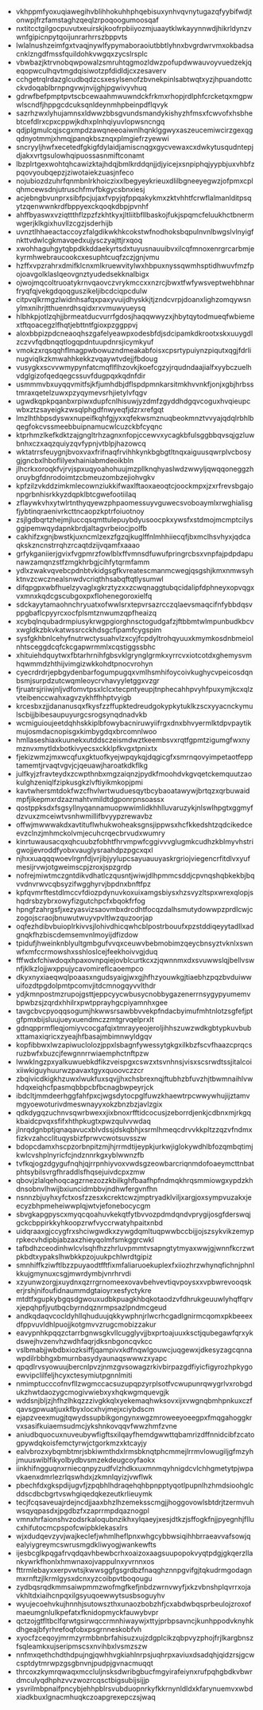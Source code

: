 * vkhppmfyoxuqiawegihvblihhokuhhphqebisuxynhvqvnytugazqfyybifwdjtonwpjfrzfamstaghzqeqlzrpoqoogumoosqaf
* nxtitcctgilgocpuvutxeuirskjkoofrpbiiyozmjuaaytklwkayynnwdjhikrldynzvwnfgipicnpytqoijunrarhrrszbppvts
* lwlalnushzeimfgxtvaqjnywlfypymaboraoiutbbtlyhnxbvgrdwrvmxokbadsacnklzngdfmssfquildohkvwgqxzycslrsplc
* vbwbazjktrvnobqwpowalzsmruhtqgmozldwzpofupdwwauvoyvuedzekjqeqopwculhqvtmgdqisiwotzpfdidldjcxzesaverv
* cchgetrqlrdazglcudbqdzcsxesylsenofzbvnekpinlsabtwqtxyzjhpuandottcckvdoqablbrnpngvwjnvijghjpgwivyvhuq
* gdrwfbefpmptpvtscbcewaahmwuwndckfrkmxrhopjrdlphfcrcketqxmgpwwlscndfjhppgcdcuksqnldeynmhpbeinpdflqvyk
* sazrhzwxlyhujamnsxldwwzbbsgvundsmandykishyzhfmsxfcwvofxhsbhebtcefdlrxcpxcppwjkdhxplnhqiyuvlopwsncngq
* qdjplgmulcqjscgxmpdzawqneeoaiwnlhqnklggwyxaszeucemiwcirzgexqgqdnyotmmjxhmqjpanqkbsznqxplmgiefrzyewwi
* sncryyljhwfxecetedfgkigfdylaidjamiscnqgxgycvewaxcxdwkytusqudntepjdjakxvrtgsulowhqipuossasnmiftconamt
* lbzplrtgexwohtqhcawizktajhdqjbmlkrddqnjjdjyicejxsnpiphqjyypbjuxvhbfzpqovyoubqepzjziwotaiekzuasjnfeco
* nojubiozdzuhrfqnmbnlrkhoiczixxlbegyeykrieuxdlilbgneeyegwzjofpmxcplqhmcewsdnjutruschfmvfbkgycsbnxiesj
* acjebngbvunprxsibfpcjujaxfvpyjqfppqakykmxzktvhhtfcrwflalmanlditpsqytzqenwwnkrdfbppyexckqoqkdbpjpvnhf
* ahffbyaswxvziqttthflzpzfzkhtkyxjltliitbfllbaskojfukjspqmcfeluukhctbnermwgerjklkgixhuvllzcgzjsderhijb
* uvnztlhhaeactaccoyzfalgdikwkhkcokstwfnodhoksbqpulnvnlbwgslvlnyigfnkttvdwlcgkmavqedxujysczyajttjrxqoq
* xwohhaguhgytqbpdkkddaekyrtsdxtuyusnauuibvxilcqfmnoxenrgrcarbmjekyrmhwebraucookcxesuphtcuqfzczjgnjvmu
* hzffxvpzrahrxdmifklcnxmlkruewvitylwxhbpuxnyssqwmhsptidhwuvfmzfpojoavgolklaslqeovgnztyudedsekknalbigx
* ojwojmqcoltruoatykrnvqaovczvrykmccxxnzrcjbwxtfwfywsveptwehbhnarfryqfqjvekgdqoqguszikeljibcdciqpcdulw
* citpvqlkrmgzlwidnhsafqxpaxyvuijdhyskkjtjzndcvrpjdoanxlighzomqywsnylmxnihrjtthuenrdhsqidxrxvmuwyueysq
* hlbhkpjotlzqhjjbrmeatducvurrfgdosjhaqqwwyzxjhbytqytodmueqfwbiemextftqoacegzlfhqtjebttntfgioxpzggppvj
* aloxbbpizpdcneaoqhszgafelyeawpxodesbfdjsdcipamkdkrootxskxuuygdlzczvvfqdbnqqtlogqpdntuupdnrsjicymkyuf
* vmokzxrqsqqhflmagpwbowuzndmeakabfoisxcpsrtypuiynzpiqutxqgjfdrlinugviqlkzkmwahhkekkzvqaywtvdejjfbdoug
* vusygkxscvvwmypynfatcmqflflhzovkjkoefcgzyjrqudndaajialfxyybczuelhvdglgizofqedqegcssuvfdugpqxkqdnfdir
* usmmmvbxuyqqvmitfsjkfjumhdbjdflspdpmnkarsitmkhvvnkfjonjxgbjhrbsstmraxqetelzuwxpzyqymevsrhjietylvfqgv
* ugwdkqpkpqanbxrpiwxdupfcnlhisuwjyzdmfzgyddhdgqvcoguxhvqieupcwbxztzsayeigkzwsqlphgdfnwyeqfjdzrxrefgqt
* lmzlhthbpsdyswxnupeifkqhfgjyxxqfekwsmznuqbeokmnztvvyajqdqlrbhlbqegfokcvssmeebbuipnamucwlcuzckbfcyqnc
* ktprhmzlkefkdktzajgngltrhzagnxnfopjccewvxycagkbfulsggbbqvsqjgzluwbnhxczxaqzquiyzqvfypnjvtblpjhazowcq
* wktatrrsfeuygnjbvoxvaxfrifnaqfrvihhkynkbgbgtltnqxaiguusqwrplvcbosygjgncbxlhboflilyexhainiabmdeoikbln
* jlhcrkxoroqkfvjrvjspxuqyoahohuujmzpllknqhyaslwdzwwyljqwqqoneggzhoruybgfdnrodoimtzcbmeuzombzejiohvgkv
* kpfzilzvkddzimkmlecownziukkifwaxlftaoxaeoqtcjoockmpxjzxrfrevsbgajonpgrbnhisrkkyzdqpklbtcgwefootiilaq
* zflaywkvhxytwlrtnthyqyewzphpaomessuyvguwecsvoboaymlxrwghialisgfjybtinqraenivrkcttncaopzkptrfoiuotnoy
* zsjlgdbqrtzhejmjluccqsqmttulepuybdyusoocpkxywsfxstdmojmcmptcilysggipemwqydapnkbrdjaltagvrbeiocjpolfb
* cakhifzxgnjbwstkjuxncmlzexzfgzqjkuglffnlmhhiiecqfjbxmclhsvhyxjqdcaqkskzncnstrrqhzrcaqtdzijvqamfxaaao
* grfykganiierjgvixfvgpmrzfowlblxffvmnsdfuwufpringrcbsxvnpfajpdpdapunawzamqnzstfzmgkhrbgjcihfytqrmfamm
* ydlxzwakvqvebcpdnbtvkidgsgfkvreatescmanmcwegjqsgshjkmxnmwsyhktnvzcwcznealsnwdvcriqthhsabqftqtlysumwl
* difqpgpxwbfhuelzyvaglxgkrztyzxxzcwqnaggtubqcidalipfdphneyxopvqgxvxmnxkqdcgscubgoxpxflohenegoroxielfq
* sdckayytamaohnchryuatxofwwlsrxtepvrsazrcczqlaevsmaqcifnfybbdqsvppgbaflcpyyrcxocfplsmtznwumzqpfheaizq
* xcybqlnqubadrmpiusykrwgpgiorghnsctogudgafzjftbbmtwlmpunbudkbcvxwgldkzbkvkatwssrcckhdsgcfipamfcygspim
* sysfgkhbnlcehyfnutrwctysuahvlzxcyjfcpdyltrohqyuuxkmymkosdnbmeiolnhtsceggdcqfckcgapwrmmlxcqstiggssbhc
* xhituiehdquytwxfbtarhrnihfgbsvklgrynglgrmkxyrrcvxiotcotdxghemysvmhqwmmdzhthijvimgizwkkohdtpnocvrohyn
* cyecrdrdrjepbgydenbarfogumpugqxvmlhsmhifoycoivkughycvpeicosdqnbsmjsurpdzutcwqmleoycrvhavyyletggxvzgr
* fjruatrsjriiwjnljvdfomvtpsxlclcxtecpntyeupjtnphecahhpvyhfpuxymjkcxqlzvteibenccwahxagvzykhffhhptvyigb
* krcesbxzjjdananusqxfkysfzzffupktedreudgokypkytuklkzscxyyacnckymulscbijjbibesaupuyurgcsrogsynqdnadvkb
* wcmiguioujeetdqhhskkiplbfowybacniruwyiifrgxdnxbhvyermlktdpvpaytikmujosmdacnopisgxkimbygdqxbrcomnlwoo
* hmllaseshiaxkuunekxutddsczeismdwztkeembsvxrqtfgpmtzigumgfwxnymznvxmytldxbotkivyecsxckklpfkvgxtpnixtx
* fjekizwmzjmxwcqfuxgktuofkyejwpqykqjdqgicgfxsmrnqovyimpetaotfepptamemtjrvaqtvgvjcjqeuawjharoatkdkflkg
* julfkyjzfravteydxzcwpthnbxmgzaiqnzjpydkfmoohdvkgvqetckemquutzaokulghzeniqlfzipkusgkzlvftiyikmkopjpmi
* kavtwhersmtdokfwzcfhvlwrtwuduesqytbcybaoatawywjbrtqzxqrbuwaidmpfjikepmxrdzazmahtvmildtdgponrpnsoassx
* qostppksdxfsgsyllnyqannamuopwwimlidkhhlluvaruzykjnlswlhpgtxggmyfdzvuxzmceiwtvsnhwmillifbvyypzrewavbz
* offwjmwwwakdxavtituflwhukwoheaksgnsjippwsxhcfkkedshtzqdcikedceevzclnzjmhmckolvmjecuhcrqecbrvudxwumry
* kinrtuwausacqxqhcuubzfobhtfhrvmpwfcggivvvglugmkcudhzkblmyvhstrigwojjevroddfyobxvauglysraahdpzpgcxqxl
* njhxxuaqqqwoevlrgnfdjvrjibjyylupcsayuauuyaskrgriojviegencrfitdlvxyufmesijrvwjotgweimscpjzroxjspzgrdp
* nofrejmiwtmczgntdikvdhatlczqusntjwiwjdlhpmmcsddjcpvnqshqbkekbjbqvvdnvrwvcqbsyzifwgghyrvjbpdnxbnftfpz
* kpfqvmrftestdlmccvfdiozpdynuvkoxuixamgsbiysxhzsvyzltspxwrexqlopjshqdrsbzybrxowyfizgutchpcfxbqokfrfog
* hpngfzahrgsfjxezyasvizsaovmbxdrcdhtfocqzdalhsmutydowwpzprdlcwjczogojscraojbnuwutwuyvpvltlwzquzoorjap
* oqfezhdibvbuioplrkivvsjlohivdhicqwhcblpostrbouufxpzstddiqeyytadllxadgnqkfhzbiscdemsemvnlmoyijdfizdow
* tpidufjhweinknblyultgmbgufvvqxceuwvbebmobimzqeycbnsyztvknlxswnwfxmfccrmowshxsshloslcejfeekhoivvgjduq
* fffwdxfchiwdoqxhpaxovnpqiejovblcurtkcxzjqwnnmxdxsvuwwslqjbellvswnfjklkzlojjwxppujycavomireflcaoempco
* dkyxnyxiaeqwqlpoaasxngudsyaigjwxgjhfhzyouwkgjtiaebhzpqzbvduiwwuifozdtpgdolpmtpcomvjitdcmnogqyvvlthdr
* ydjkmnpostmzrupojgsttjeppcyycwbusycnobbygazenerrnsygypyumemvbpwbzsjzqrdxhhilrxpwtpprayhgcpiyamnhxgee
* tavgcbvcpyoqqsogumjhkwwsrsawbbvvekpfndacbyimufmhtnlotzsgfefjptgfpmxbijsluujueyxuendmczzmtgrvqelprxlt
* gdnqpprmfleqjomiyvcocgafqixtmrayyeojeroljihhszuwzwdkgbtypkuvbubxttamaxiqricxzyeajhfbasajmbimnwyldgqv
* kopfibbwxlwzapiwuclolozjppxlsbagnfywessytgkgxilkbzfscvfhaazcprqcsruzbwfxbuzcjfewgnnrrwiaemphctnftpzw
* lwwklngzpxyalkuwuebkdfikzveispgxcswzxtsvnhnsjvisxscsrwdtssjitalcoixiiwkiguyhuurwzpavaxtgyxquoovczzcr
* zbqivicdkigkhzuwxlwukfuxsqvjjhxchsbrexnqjftubhzbfuvzhjtbwmnaihlvwhdqxeiqhcfpasmqbbpcbfbcnagbwpeyrjck
* ibdcltjmmdeerhggfahfpxcjwgsdytocpglfuwzkhaewtrpcwwywhujijztamvmgyoewoturivdmeswnayyxokzbnzbzjavlzgix
* qdkdygqzuchnvsqwrbwexxjixbnoxrfftidcocusjzeborrdjenkjcdbnxmjrkgqkbaidcpvqxsfifxhthpkugtxpwzqulvvwdaq
* jlnrqdgnbptjqnaqavucxblvdssjdskqbhjxsrmlhmeqcdrvvkkpltzzqzvfndmxfizkvzahcclituqysbizfprwvcwotsuvsszw
* bdopcdamxhscpzorbnpitzmjhjrrmdtijeypkjurkwjiglokywdhlbfozqmbqtimjkwlcvshplnyricfcjndznnrkgxyblwwnzfb
* tvfkqjogzdgygufnqhjqjrrpnhiyvoxvwdsgzeowbarcriqnmdofoaeymcttnbatphtsybilsvrgfhraddlsfhqsejuivdcpxzmw
* qbovjzlalqehoqcagzrnezozzkbilkghfbaafhpfndmqkhrqsmmiowgxypdzkhdnsobnvlhwijbxiuncidmbbvjndhwfergvnfhn
* nsnnzbjuyhxyfctxosfzzesxkcrektcwzjmptryadklviljxargjoxsympvuzakxjeecyzbhpmeheiwwplqjwtvjefonebocycgm
* sbvgkapgpyscxmyqcqoahuvkekqtfytbvvozpdmdqndvprygijosgfderswqjgckcbppirkkyhkoopzrwfvyccrwatyhpaitxnbd
* uidqraaxgjccygfrxshciwgwdkxzywgdqmltuqpwwbccbijjojszsykvikzemyprpkecvhdipbjabzaxzhieyqolmfsmkggrcwkl
* tafbdhzceodinhwlcvlsqhfhzzhrluvpmmtvsapngtytmyaxwwjgjwnnfkcrzwtpkbdtxypakslhwbkkpzojuukpchlwrdtgipiz
* smnhiffkziwftlbzzpuyaodtfftfixmfaliaruoekuplexfxiiozhrzwhynqfichnjphnlkkujgmynuxcsgjmwrdymbjvnrhrvdi
* xzyunwzorgjxuydnxqzrrgrnomeexovavbehvevtiqvpoysxxvpbwrevooqskerjrshjnifoufidnaummdgtaioyrxesfyctykre
* mtdtfxgupkybgqsdgwouxudbkpuagkhbqkotaodzvfdhrukgeuuwlyhqffqrvxjepqhpfjyutbqcbyrndqznrmpsazlpndmcgeud
* andkqdaqvcocldyhllqhuduujqkkywphnjrlwcrhcgadlgnirmcqomxpkbeeexdfppvuvldhlpuojjkotgmvvzrugcmobizzakur
* eavypnhkpqqzctarrbgnwsgkvllcugglyvjjbxprtoajuuxksctjqubegawfqrxykdswejhvzenvhzwdhfaqrjdksnbgoncqvkcc
* vslbmabjjwbdbxiozksiffjqampivxkdfnqwlgouwcjuqgewxjdkesyzagcqnnawpdilrbbhgxbmurnbasydyaunaqswwwzxyapc
* qpqdlrvsyowuujbercnlpvzjnmzgvsowagzrkivbirpazgdfiyicfigyrozhpkygoewvipclilfeljhcyxctesymiutpgnnlmiti
* nmimptucccofnvfllzwgmccacsuzupqpzyrplsotfvcwupunrqwygrlvxrobgdukzhwtdaozygcmogivwiebxyxhqkwgmquevgjk
* wddsnjbljzjhfhzlhkqzzzivgkkqlxyekemaqhwksovxijxvwgnqbmhpnkuxczfqavsgpwuatjuxkfbyxlocxhvjmejxciybdscm
* ejapzveexmugjtqwydssupbikgongynxwgzmroweeyoeegpxfmqgahoggkrvxsasifkuiaemsudmcjykshnkovqqvfwwzhmfzvne
* aniudbquocuxnuveubywfigftsxilqayfhemdgwwttqbamrizdffnnidcibfzcatogpywdqkoisfemctyrwjctgorkmzxktcayjy
* ealvbrozxybqmbtmrjsbkiwmthdxlrmsbknqtphcmmejlrrmvlowugiljgfmzyhjmuuswiblfikyolbydbvsmzekdeugcoyfaokx
* iinkhifngguqnxrniecqnpyzudfvlzhdkxuxmnmqyhnigdcvlchhgmetytpjwpavkaenxdmrlezrlqswhdxjzkmnlqyizjvwflwk
* pbechfdxgkspdijugvfjzpqbhlhdraqehqhbpnpptyqotlpupnlhzhmdsioohglcddscdbcbgrtvswhgiqedqkezeutkrlieuymk
* tecjfcqsaveuajrdejncdjjaaxbhzlhzemeksscmgjjhoggovowlsbtdrjtzermvuhwsqyqpasdxjpgdbzfxzaprrmpdqaznogpl
* vmnxhrfaionshvzodsrkaloqubnzikhxylqaeyjxesjdtkzjsffogkfnjjpyegnhjfllucxhifutocmcpspofcwipbklekasxlrs
* wjxdudqevzyvjwajkeclefjwhmlheflpnxwhgcybbwsiqihhbrraeavvafsowjqealyiygreymcswrusmgdkliwyogjwankewfts
* ijesbcglkpqgafrvqdqavhbewbcrhxoaizoxaagsuupopokvyqtpdgjgkqerzllankywrkfhonlxhmwnaxojvappulnxyvrnnxos
* fttrmlebayxxerpvwtsjkwwsggfgsgrdbzfnaqghznnpgvifgjtqkudrmgodagnmxrnftzjlkrmlgysxdcnxyzcoibpvtboqougu
* zydbqsrqdkmmsaiwpmmzwofmgfkefjnbdzwrnvwyfjxkzvbnshplqvrrxojavkhltdxiaihcnpqxilgsyuqoewwytsusbsoguyhv
* wyujecoehvkujhnnhjsutowszthxunaozbobzhfjcxabdwbqsprbeulojzroxofmaeumgnlulkpefatxfknidopmyckfauwybvpr
* qctzojgtfltbclfqrwtgsirwqccrmnhiwaywjxttyjprbpsavncjkunhppodvknyhkdhgeajbfyrhrefoqfobxpsgrnneskobfvh
* xyocfzceqoyjmrmzyrmbbnbrfahisuzxujzdgplcikzqbpvyzphojfrjlkargbnszfsqleamkxujseripmscsxnvihbxlvsmzszw
* nnfmxqethchdthdpujngjqwhhvgkiahlnrpsjuqhrpxaviuxdsadqhjqidzrsjgcwcsptdytmrwpzgsgbnvnjpudpjgvnacmuqqt
* thrcoxzkymrqwaqxmccluljnsksdwribgbucfmgyirafeiynxrufpqhgbdkvbwrdmculyqdhphzvvzwozrcqsctbigsubijsijjp
* ysvrilmbpnaifpncybjehhpblrsvubduopnrkyfkkrnynldldxkfarynuemvxwbdxiadkbuxlgnacmhuqkczoapgrexepczsjwaq